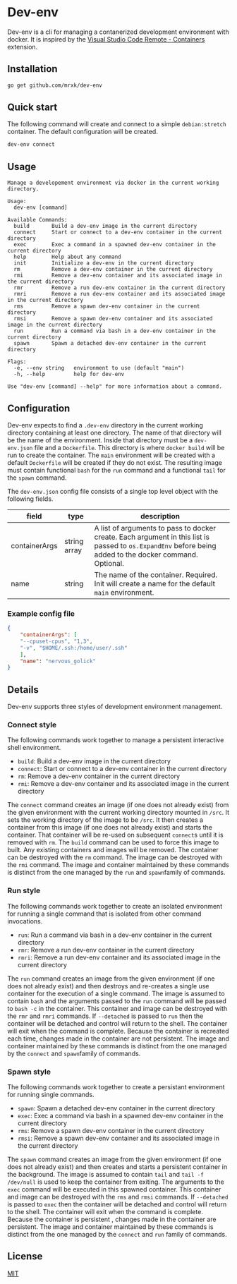 # Dev-env

Dev-env is a cli for managing a contanerized development environment with docker. It is
inspired by the
[Visual Studio Code Remote - Containers](https://code.visualstudio.com/docs/remote/containers)
extension.

## Installation

```bash
go get github.com/mrxk/dev-env
```

## Quick start

The following command will create and connect to a simple `debian:stretch`
container. The default configuration will be created.

```bash
dev-env connect
```

## Usage

```text
Manage a developement environment via docker in the current working directory.

Usage:
  dev-env [command]

Available Commands:
  build       Build a dev-env image in the current directory
  connect     Start or connect to a dev-env container in the current directory
  exec        Exec a command in a spawned dev-env container in the current directory
  help        Help about any command
  init        Initialize a dev-env in the current directory
  rm          Remove a dev-env container in the current directory
  rmi         Remove a dev-env container and its associated image in the current directory
  rmr         Remove a run dev-env container in the current directory
  rmri        Remove a run dev-env container and its associated image in the current directory
  rms         Remove a spawn dev-env container in the current directory
  rmsi        Remove a spawn dev-env container and its associated image in the current directory
  run         Run a command via bash in a dev-env container in the current directory
  spawn       Spawn a detached dev-env container in the current directory

Flags:
  -e, --env string   environment to use (default "main")
  -h, --help         help for dev-env

Use "dev-env [command] --help" for more information about a command.
```

## Configuration

Dev-env expects to find a `.dev-env` directory in the current working directory
containing at least one directory. The name of that directory will be the name
of the environment. Inside that directory must be a `dev-env.json` file and a
`Dockerfile`.  This directory is where `docker build` will be run to create the
container. The `main` environment will be created with a default `Dockerfile`
will be created if they do not exist.  The resulting image must contain
functional `bash` for the `run` command and a functional `tail` for the `spawn`
command.

The `dev-env.json` config file consists of a single top level object with the
following fields.

| field | type | description |
|-------|------|-------------|
| containerArgs | string array | A list of arguments to pass to docker create. Each argument in this list is passed to `os.ExpandEnv` before being added to the docker command. Optional. |
| name | string| The name of the container. Required. Init will create a name for the default `main` environment. |

### Example config file

```json
{
    "containerArgs": [
	"--cpuset-cpus", "1,3",
	"-v", "$HOME/.ssh:/home/user/.ssh"
    ],
    "name": "nervous_golick"
}
```

## Details

Dev-env supports three styles of development environment management.

### Connect style

The following commands work together to manage a persistent interactive shell
environment.

 * `build`: Build a dev-env image in the current directory
 * `connect`: Start or connect to a dev-env container in the current directory
 * `rm`: Remove a dev-env container in the current directory
 * `rmi`: Remove a dev-env container and its associated image in the current directory

The `connect` command creates an image (if one does not already exist) from the
given environment with the current working directory mounted in `/src`. It sets
the working directory of the image to be `/src`. It then creates a container
from this image (if one does not already exist) and starts the container. That
container will be re-used on subsequent `connect`s until it is removed with
`rm`. The `build` command can be used to force this image to built. Any
existing containers and images will be removed. The container can be destroyed
with the `rm` command. The image can be destroyed with the `rmi` command.  The
image and container maintained by these commands is distinct from the one
managed by the `run` and `spawn`family of commands.

### Run style

The following commands work together to create an isolated environment for
running a single command that is isolated from other command invocations.

 * `run`: Run a command via bash in a dev-env container in the current directory
 * `rmr`: Remove a run dev-env container in the current directory
 * `rmri`: Remove a run dev-env container and its associated image in the current directory

The `run` command creates an image from the given environment (if one does not
already exist) and then destroys and re-creates a single use container for the
execution of a single command. The image is assumed to contain `bash` and the
arguments passed to the `run` command will be passed to `bash -c` in the
container. This container and image can be destroyed with the `rmr` and `rmri`
commands. If `--detached` is passed to `run` then the container will be
detached and control will return to the shell. The container will exit when the
command is complete.  Because the container is recreated each time, changes
made in the container are not persistent. The image and container maintained by
these commands is distinct from the one managed by the `connect` and
`spawn`family of commands.

### Spawn style

The following commands work together to create a persistant environment for
running single commands.

 * `spawn`: Spawn a detached dev-env container in the current directory
 * `exec`: Exec a command via bash in a spawned dev-env container in the current directory
 * `rms`: Remove a spawn dev-env container in the current directory
 * `rmsi`: Remove a spawn dev-env container and its associated image in the current directory

The `spawn` command creates an image from the given environment (if one does
not already exist) and then creates and starts a persistent container in the
background.  The image is assumed to contain `tail` and `tail -f /dev/null` is
used to keep the container from exiting. The arguments to the `exec` command
will be executed in this spawned container.  This container and image can be
destroyed with the `rms` and `rmsi` commands.  If `--detached` is passed to
`exec` then the container will be detached and control will return to the
shell. The container will exit when the command is complete.  Because the
container is persistent , changes made in the container are persistent. The
image and container maintained by these commands is distinct from the one
managed by the `connect` and `run` family of commands.

## License
[MIT](https://choosealicense.com/licenses/mit/)

